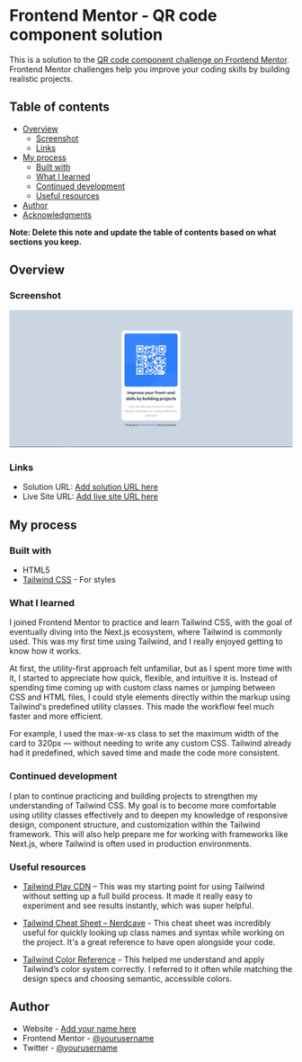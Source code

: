 # Frontend Mentor - QR code component solution

This is a solution to the [QR code component challenge on Frontend Mentor](https://www.frontendmentor.io/challenges/qr-code-component-iux_sIO_H). Frontend Mentor challenges help you improve your coding skills by building realistic projects.

## Table of contents

- [Overview](#overview)
  - [Screenshot](#screenshot)
  - [Links](#links)
- [My process](#my-process)
  - [Built with](#built-with)
  - [What I learned](#what-i-learned)
  - [Continued development](#continued-development)
  - [Useful resources](#useful-resources)
- [Author](#author)
- [Acknowledgments](#acknowledgments)

**Note: Delete this note and update the table of contents based on what sections you keep.**

## Overview

### Screenshot

![](./screenshot.jpg)

### Links

- Solution URL: [Add solution URL here](https://your-solution-url.com)
- Live Site URL: [Add live site URL here](https://your-live-site-url.com)

## My process

### Built with

- HTML5
- [Tailwind CSS](https://tailwindcss.com/) - For styles

### What I learned

I joined Frontend Mentor to practice and learn Tailwind CSS, with the goal of eventually diving into the Next.js ecosystem, where Tailwind is commonly used. This was my first time using Tailwind, and I really enjoyed getting to know how it works.

At first, the utility-first approach felt unfamiliar, but as I spent more time with it, I started to appreciate how quick, flexible, and intuitive it is. Instead of spending time coming up with custom class names or jumping between CSS and HTML files, I could style elements directly within the markup using Tailwind's predefined utility classes. This made the workflow feel much faster and more efficient.

For example, I used the max-w-xs class to set the maximum width of the card to 320px — without needing to write any custom CSS. Tailwind already had it predefined, which saved time and made the code more consistent.

### Continued development

I plan to continue practicing and building projects to strengthen my understanding of Tailwind CSS. My goal is to become more comfortable using utility classes effectively and to deepen my knowledge of responsive design, component structure, and customization within the Tailwind framework. This will also help prepare me for working with frameworks like Next.js, where Tailwind is often used in production environments.

### Useful resources

- [Tailwind Play CDN](https://tailwindcss.com/docs/installation/play-cdn) – This was my starting point for using Tailwind without setting up a full build process. It made it really easy to experiment and see results instantly, which was super helpful.

- [Tailwind Cheat Sheet – Nerdcave](https://nerdcave.com/tailwind-cheat-sheet) - This cheat sheet was incredibly useful for quickly looking up class names and syntax while working on the project. It's a great reference to have open alongside your code.

- [Tailwind Color Reference](https://tailwindcss.com/docs/colors) – This helped me understand and apply Tailwind’s color system correctly. I referred to it often while matching the design specs and choosing semantic, accessible colors.

## Author

- Website - [Add your name here](https://www.your-site.com)
- Frontend Mentor - [@yourusername](https://www.frontendmentor.io/profile/yourusername)
- Twitter - [@yourusername](https://www.twitter.com/yourusername)
